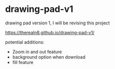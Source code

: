 # drawing-pad-v1
drawing pad version 1, I will be revising this project

https://therealn8.github.io/drawing-pad-v1/

potential additions:
- Zoom in and out feature
- background option when download
- fill feature 
